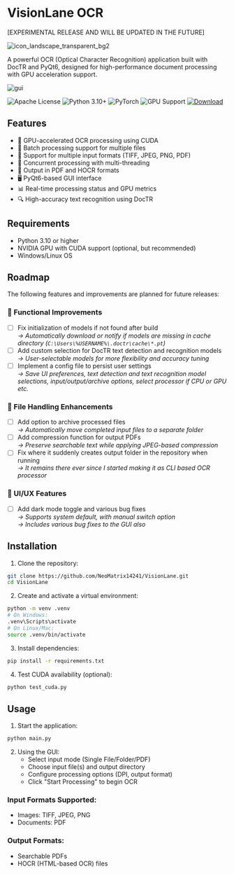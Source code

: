 # VisionLane OCR

[EXPERIMENTAL RELEASE AND WILL BE UPDATED IN THE FUTURE]

![icon_landscape_transparent_bg2](https://github.com/user-attachments/assets/c05d5fa0-7f75-4382-b300-8884ccbe196b)

A powerful OCR (Optical Character Recognition) application built with DocTR and PyQt6, designed for high-performance document processing with GPU acceleration support.

![gui](https://github.com/user-attachments/assets/8bba62e9-20bf-4c7e-b0ac-fd264b09202d)

![Apache License](https://img.shields.io/badge/license-Apache-blue.svg)
![Python 3.10+](https://img.shields.io/badge/python-3.10+-blue.svg)
![PyTorch](https://img.shields.io/badge/PyTorch-2.0+-red.svg)
![GPU Support](https://img.shields.io/badge/GPU-CUDA_Support-green.svg)
[![Download](https://img.shields.io/badge/Download-v0.1.0-blue?logo=github)](https://github.com/NeoMatrix14241/VisionLaneOCR/releases/download/v0.1.0/VisionLaneOCR-v0.1.0.7z)

## Features

- 🚀 GPU-accelerated OCR processing using CUDA
- 📁 Batch processing support for multiple files
- 📄 Support for multiple input formats (TIFF, JPEG, PNG, PDF)
- 🔄 Concurrent processing with multi-threading
- 💾 Output in PDF and HOCR formats
- 🖥️ PyQt6-based GUI interface
- 📊 Real-time processing status and GPU metrics
- 🔍 High-accuracy text recognition using DocTR

## Requirements

- Python 3.10 or higher
- NVIDIA GPU with CUDA support (optional, but recommended)
- Windows/Linux OS

## Roadmap

The following features and improvements are planned for future releases:

### 🔧 Functional Improvements
- [ ] Fix initialization of models if not found after build  
  _→ Automatically download or notify if models are missing in cache directory (`C:\Users\%USERNAME%\.doctr\cache\*.pt`)_
- [ ] Add custom selection for DocTR text detection and recognition models  
  _→ User-selectable models for more flexibility and accuracy tuning_
- [ ] Implement a config file to persist user settings  
  _→ Save UI preferences, text detection and text recognition model selections, input/output/archive options, select processor if CPU or GPU etc._

### 📁 File Handling Enhancements
- [ ] Add option to archive processed files  
  _→ Automatically move completed input files to a separate folder_
- [ ] Add compression function for output PDFs  
  _→ Preserve searchable text while applying JPEG-based compression_
- [ ] Fix where it suddenly creates output folder in the repository when running  
  _→ It remains there ever since I started making it as CLI based OCR processor_

### 🎨 UI/UX Features
- [ ] Add dark mode toggle and various bug fixes  
  _→ Supports system default, with manual switch option_  
  _→ Includes various bug fixes to the GUI also_  

## Installation

1. Clone the repository:
```bash
git clone https://github.com/NeoMatrix14241/VisionLane.git
cd VisionLane
```

2. Create and activate a virtual environment:
```bash
python -m venv .venv
# On Windows:
.venv\Scripts\activate
# On Linux/Mac:
source .venv/bin/activate
```

3. Install dependencies:
```bash
pip install -r requirements.txt
```

4. Test CUDA availability (optional):
```bash
python test_cuda.py
```

## Usage

1. Start the application:
```bash
python main.py
```

2. Using the GUI:
   - Select input mode (Single File/Folder/PDF)
   - Choose input file(s) and output directory
   - Configure processing options (DPI, output format)
   - Click "Start Processing" to begin OCR

### Input Formats Supported:
- Images: TIFF, JPEG, PNG
- Documents: PDF

### Output Formats:
- Searchable PDFs
- HOCR (HTML-based OCR) files
